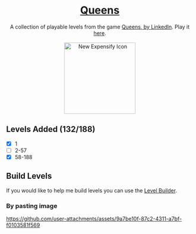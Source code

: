 <div align="center">
  <h1>
    <a href="https://queensgame.vercel.app/">
      Queens
    </a>
  </h1>
  <div>
    A collection of playable levels from the game
    <a href="https://www.linkedin.com/showcase/queens-game">
      Queens, by LinkedIn</a
    >. Play it <a href="https://queensgame.vercel.app/"> here</a>.
  </div>

  <br />
  
  <img src="https://github.com/user-attachments/assets/b75c29d6-546a-43e9-8d40-a5ba7f63b332" width="192" alt="New Expensify Icon">
</div>

## Levels Added (132/188)

- [x] 1
- [ ] 2-57
- [x] 58-188

## Build Levels

If you would like to help me build levels you can use the [Level Builder](https://queensgame.vercel.app/level-builder).

### By pasting image

https://github.com/user-attachments/assets/9a7be10f-87c2-4311-a7bf-f0103581f569
